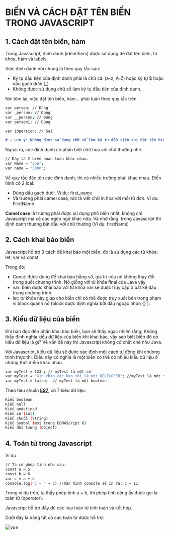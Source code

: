 # BIẾN VÀ CÁCH ĐẶT TÊN BIẾN TRONG JAVASCRIPT

## 1. Cách đặt tên biến, hàm

Trong Javascript, định danh (identifiers) được sử dụng để đặt tên biến, từ khóa, hàm và labels.

Việc định danh nói chung là theo quy tắc sau:

- Ký tự đầu tiên của định danh phải là chữ cái (a-z, A-Z) hoặc ký tự $ hoặc dấu gạch dưới (_)
- Không được sử dụng chữ số làm ký tự đầu tiên của định danh.

Nói tóm lại, việc đặt tên biến, hàm… phải tuân theo quy tắc trên.

```bash
var person; // Đúng
var _person; // Đúng
var __person; // Đúng
var person1; // Đúng

var 10persion; // Sai
```

```md
# ⚠️ Lưu ý: Không được sử dụng chữ số làm ký tự đầu tiên khi đặt tên biến, hàm…
```

Ngoài ra, các định danh có phân biệt chữ hoa với chữ thường nhé.

```bash
// Đây là 2 biến hoàn toàn khác nhau.
var Name = "Joe";
var name = "John";
```

Về quy tắc đặc tên các đinh danh, thì có nhiều trường phái khác nhau. Điển hình có 2 loại:
- Dùng dấu gạch dưới. Ví dụ: first_name
- Và trường phái camel case, tức là viết chữ in hoa với mỗi từ đơn. Ví dụ: FirstName

**Camel case** là trường phái được sử dụng phổ biến nhất, không chỉ Javascript mà cả các ngôn ngữ khác nữa. Và nhớ rằng, trong Javascript thì định danh thường bắt đầu với chữ thường (Ví dụ: firstName)

## 2. Cách khai báo biến
Javascript hỗ trợ 3 cách để khai báo một biến, đó là sử dụng các từ khóa: let, var và const

Trong đó:

- Const: được dùng để khai báo hằng số, giá trị của nó không thay đổi trong suốt chương trình. Nó giống với từ khóa final của Java vậy.
- var: biến được khai báo với từ khóa var sẽ được truy cập ở bất kể đâu trong chương trình.
- let: từ khóa này giúp cho biến chỉ có thể được truy xuất bên trong phạm vi block quanh nó (block được định nghĩa bởi dấu ngoặc nhọn {} ).

## 3. Kiểu dữ liệu của biến
Khi bạn đọc đến phần khai báo biến, bạn sẽ thấy ngạc nhiên rằng: Không thấy định nghĩa kiểu dữ liệu của biến khi khai báo, vậy sao biết biến đó có kiểu dữ liệu là gì? Về vấn đề này thì Javascript không có chặt chẽ như Java.

Với Javascript, kiểu dữ liệu sẽ được xác định một cách tự động khi chương trình thực thi. Điều này có nghĩa là một biến có thể có nhiều kiểu dữ liệu ở những thời điểm khác nhau.

```bash
var myTest = 123 ; // myTest là một số
var myTest = "Xin chào các bạn tôi là một DEVELOPER"; //myTest là một string/text
var myTest = false;  // myTest là một boolean
```

Theo tiêu chuẩn **[ES7](https://en.wikipedia.org/wiki/ECMAScript)**, có 7 kiểu dữ liệu:

```bash
Kiểu boolean
Kiểu null
Kiểu undefined
Kiểu số (int)
Kiểu chuỗi (String)
Kiểu Symbol (mới trong ECMAScript 6)
Kiểu đối tượng (Object)
```

## 4. Toán tử trong Javascript
Ví dụ

```bash
// Ta có phép tính như sau:
const a = 5
const b = 6
var c = a + b
console.log("c = " + c) //màn hình console sẽ in ra: c = 11
```

Trong ví dụ trên, ta thấy phép tính a + b, thì phép tính cộng ấy được gọi là toán tử (operator).

Javascript hỗ trợ đầy đủ các loại toán tử tính toán và kết hợp.

Dưới đây là bảng tất cả các toán tử được hỗ trợ:

<img src="https://vntalking.com/wp-content/uploads/2019/08/cu-phap-javascript-co-ban-1.png" alt="vue">
